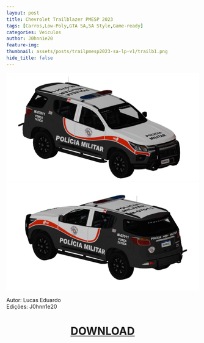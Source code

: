 ```yaml
---
layout: post
title: Chevrolet Trailblazer PMESP 2023
tags: [Carros,Low-Poly,GTA SA,SA Style,Game-ready]
categories: Veiculos
author: J0hnn1e20
feature-img:
thumbnail: assets/posts/trailpmesp2023-sa-lp-v1/trailb1.png
hide_title: false
---
```

![ChevyTrailPMESP2023](/assets/posts/trailpmesp2023-sa-lp-v1/trailb1.png)
![ChevyTrailPMESP2023](/assets/posts/trailpmesp2023-sa-lp-v1/trailb2.png)

Autor: Lucas Eduardo<br>
Edições: J0hnn1e20

<!--[Confira a Trailblazer usada como base aqui.](https://www.vulpercommunity.com.br/2024/11/gta-sa-trailblazer-2021-civil.html)-->
<!--Consulte nosso [EULA](https://j0hnn1e20.github.io/EULA.html) para obter informações legais detalhadas.-->

<h1 style="text-align: center; color: white;">
    <a href="/assets/posts/trailpmesp2023-sa-lp-v1/TrailblazerPMESP-2023-SA-v1.zip" download>DOWNLOAD</a>
<h1>